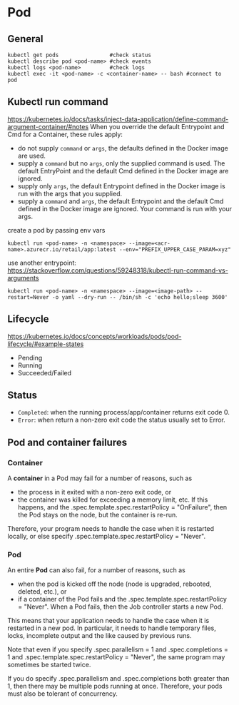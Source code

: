 # Pod

## General
```
kubectl get pods                #check status
kubectl describe pod <pod-name> #check events
kubectl logs <pod-name>         #check logs
kubectl exec -it <pod-name> -c <container-name> -- bash #connect to pod

```

## Kubectl run command
https://kubernetes.io/docs/tasks/inject-data-application/define-command-argument-container/#notes
When you override the default Entrypoint and Cmd for a Container, these rules apply:
- do not supply `command` or `args`, the defaults defined in the Docker image are used.
- supply a `command` but no `args`, only the supplied command is used. The default EntryPoint and the default Cmd defined in the Docker image are ignored.
- supply only `args`, the default Entrypoint defined in the Docker image is run with the args that you supplied.
- supply a `command` and `args`, the default Entrypoint and the default Cmd defined in the Docker image are ignored. Your command is run with your args.

create a pod by passing env vars
```
kubectl run <pod-name> -n <namespace> --image=<acr-name>.azurecr.io/retail/app:latest --env="PREFIX_UPPER_CASE_PARAM=xyz"
```

use another entrypoint: 
https://stackoverflow.com/questions/59248318/kubectl-run-command-vs-arguments
```
kubectl run <pod-name> -n <namespace> --image=<image-path> --restart=Never -o yaml --dry-run -- /bin/sh -c 'echo hello;sleep 3600'
```

## Lifecycle
https://kubernetes.io/docs/concepts/workloads/pods/pod-lifecycle/#example-states

- Pending
- Running
- Succeeded/Failed

## Status
- `Completed`: when the running process/app/container returns exit code 0.
- `Error`: when return a non-zero exit code the status usually set to Error.

## Pod and container failures
### Container
A **container** in a Pod may fail for a number of reasons, such as 
- the process in it exited with a non-zero exit code, or 
- the container was killed for exceeding a memory limit, etc. 
If this happens, and the .spec.template.spec.restartPolicy = "OnFailure", then the Pod stays on the node, but the container is re-run. 

Therefore, your program needs to handle the case when it is restarted locally, or else specify .spec.template.spec.restartPolicy = "Never".

### Pod
An entire **Pod** can also fail, for a number of reasons, such as 
- when the pod is kicked off the node (node is upgraded, rebooted, deleted, etc.), or 
- if a container of the Pod fails and the .spec.template.spec.restartPolicy = "Never". 
When a Pod fails, then the Job controller starts a new Pod. 

This means that your application needs to handle the case when it is restarted in a new pod. In particular, it needs to handle temporary files, locks, incomplete output and the like caused by previous runs.

Note that even if you specify .spec.parallelism = 1 and .spec.completions = 1 and .spec.template.spec.restartPolicy = "Never", the same program may sometimes be started twice.

If you do specify .spec.parallelism and .spec.completions both greater than 1, then there may be multiple pods running at once. Therefore, your pods must also be tolerant of concurrency.
